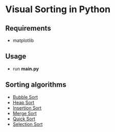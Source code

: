 # Visual Sorting in Python

## Requirements
- matplotlib

## Usage
- run **main.py**

## Sorting algorithms
* [Bubble Sort](https://en.wikipedia.org/wiki/Bubble_sort)
* [Heap Sort](https://en.wikipedia.org/wiki/Heapsort)
* [Insertion Sort](https://en.wikipedia.org/wiki/Insertion_sort)
* [Merge Sort](https://en.wikipedia.org/wiki/Merge_sort)
* [Quick Sort](https://en.wikipedia.org/wiki/Quicksort)
* [Selection Sort](https://en.wikipedia.org/wiki/Selection_sort)

